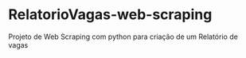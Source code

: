 # RelatorioVagas-web-scraping
Projeto de Web Scraping com python para criação de um Relatório de vagas
